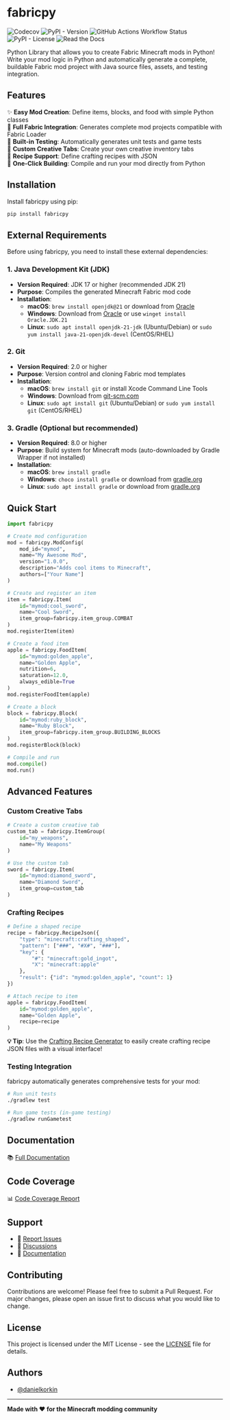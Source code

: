 # fabricpy

![Codecov](https://img.shields.io/codecov/c/gh/danielkorkin/fabricpy) ![PyPI - Version](https://img.shields.io/pypi/v/fabricpy) ![GitHub Actions Workflow Status](https://img.shields.io/github/actions/workflow/status/danielkorkin/fabricpy/.github%2Fworkflows%2Ftest-and-coverage.yml) ![PyPI - License](https://img.shields.io/pypi/l/fabricpy) ![Read the Docs](https://img.shields.io/readthedocs/fabricpy)

Python Library that allows you to create Fabric Minecraft mods in Python! Write your mod logic in Python and automatically generate a complete, buildable Fabric mod project with Java source files, assets, and testing integration.

## Features

✨ **Easy Mod Creation**: Define items, blocks, and food with simple Python classes  
🔧 **Full Fabric Integration**: Generates complete mod projects compatible with Fabric Loader  
🧪 **Built-in Testing**: Automatically generates unit tests and game tests  
🎨 **Custom Creative Tabs**: Create your own creative inventory tabs  
📝 **Recipe Support**: Define crafting recipes with JSON  
🚀 **One-Click Building**: Compile and run your mod directly from Python  

## Installation

Install fabricpy using pip:

```bash
pip install fabricpy
```

## External Requirements

Before using fabricpy, you need to install these external dependencies:

### 1. Java Development Kit (JDK)
* **Version Required**: JDK 17 or higher (recommended JDK 21)
* **Purpose**: Compiles the generated Minecraft Fabric mod code
* **Installation**:
    * **macOS**: `brew install openjdk@21` or download from [Oracle](https://www.oracle.com/java/technologies/downloads/)
    * **Windows**: Download from [Oracle](https://www.oracle.com/java/technologies/downloads/) or use `winget install Oracle.JDK.21`
    * **Linux**: `sudo apt install openjdk-21-jdk` (Ubuntu/Debian) or `sudo yum install java-21-openjdk-devel` (CentOS/RHEL)

### 2. Git
* **Version Required**: 2.0 or higher
* **Purpose**: Version control and cloning Fabric mod templates
* **Installation**:
    * **macOS**: `brew install git` or install Xcode Command Line Tools
    * **Windows**: Download from [git-scm.com](https://git-scm.com/)
    * **Linux**: `sudo apt install git` (Ubuntu/Debian) or `sudo yum install git` (CentOS/RHEL)

### 3. Gradle (Optional but recommended)
* **Version Required**: 8.0 or higher
* **Purpose**: Build system for Minecraft mods (auto-downloaded by Gradle Wrapper if not installed)
* **Installation**:
    * **macOS**: `brew install gradle`
    * **Windows**: `choco install gradle` or download from [gradle.org](https://gradle.org/)
    * **Linux**: `sudo apt install gradle` or download from [gradle.org](https://gradle.org/)

## Quick Start

```python
import fabricpy

# Create mod configuration
mod = fabricpy.ModConfig(
    mod_id="mymod",
    name="My Awesome Mod",
    version="1.0.0",
    description="Adds cool items to Minecraft",
    authors=["Your Name"]
)

# Create and register an item
item = fabricpy.Item(
    id="mymod:cool_sword",
    name="Cool Sword",
    item_group=fabricpy.item_group.COMBAT
)
mod.registerItem(item)

# Create a food item
apple = fabricpy.FoodItem(
    id="mymod:golden_apple",
    name="Golden Apple", 
    nutrition=6,
    saturation=12.0,
    always_edible=True
)
mod.registerFoodItem(apple)

# Create a block
block = fabricpy.Block(
    id="mymod:ruby_block",
    name="Ruby Block",
    item_group=fabricpy.item_group.BUILDING_BLOCKS
)
mod.registerBlock(block)

# Compile and run
mod.compile()
mod.run()
```

## Advanced Features

### Custom Creative Tabs

```python
# Create a custom creative tab
custom_tab = fabricpy.ItemGroup(
    id="my_weapons",
    name="My Weapons"
)

# Use the custom tab
sword = fabricpy.Item(
    id="mymod:diamond_sword",
    name="Diamond Sword",
    item_group=custom_tab
)
```

### Crafting Recipes

```python
# Define a shaped recipe
recipe = fabricpy.RecipeJson({
    "type": "minecraft:crafting_shaped",
    "pattern": ["###", "#X#", "###"],
    "key": {
        "#": "minecraft:gold_ingot",
        "X": "minecraft:apple"
    },
    "result": {"id": "mymod:golden_apple", "count": 1}
})

# Attach recipe to item
apple = fabricpy.FoodItem(
    id="mymod:golden_apple",
    name="Golden Apple",
    recipe=recipe
)
```

**💡 Tip**: Use the [Crafting Recipe Generator](https://crafting.thedestruc7i0n.ca/) to easily create crafting recipe JSON files with a visual interface!

### Testing Integration

fabricpy automatically generates comprehensive tests for your mod:

```bash
# Run unit tests
./gradlew test

# Run game tests (in-game testing)
./gradlew runGametest
```

## Documentation

📚 [Full Documentation](https://fabricpy.readthedocs.io/en/latest/)

## Code Coverage

📊 [Code Coverage Report](https://app.codecov.io/gh/danielkorkin/fabricpy/tree/main)

## Support

- 🐛 [Report Issues](https://github.com/danielkorkin/fabricpy/issues)
- 💬 [Discussions](https://github.com/danielkorkin/fabricpy/discussions)
- 📖 [Documentation](https://fabricpy.readthedocs.io/)

## Contributing

Contributions are welcome! Please feel free to submit a Pull Request. For major changes, please open an issue first to discuss what you would like to change.

## License

This project is licensed under the MIT License - see the [LICENSE](LICENSE) file for details.

## Authors

- [@danielkorkin](https://www.github.com/danielkorkin)

---

**Made with ❤️ for the Minecraft modding community**
